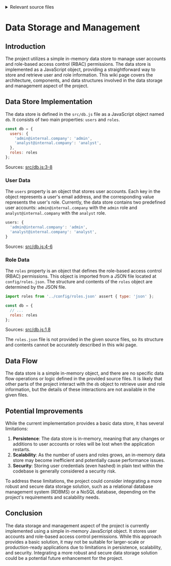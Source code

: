 <details>
<summary>Relevant source files</summary>

The following files were used as context for generating this wiki page:

- [src/db.js](https://github.com/agattani123/access-control-service/blob/main/src/db.js)
- [config/roles.json](https://github.com/agattani123/access-control-service/blob/main/config/roles.json)

</details>

# Data Storage and Management

## Introduction

The project utilizes a simple in-memory data store to manage user accounts and role-based access control (RBAC) permissions. The data store is implemented as a JavaScript object, providing a straightforward way to store and retrieve user and role information. This wiki page covers the architecture, components, and data structures involved in the data storage and management aspect of the project.

## Data Store Implementation

The data store is defined in the `src/db.js` file as a JavaScript object named `db`. It consists of two main properties: `users` and `roles`.

```javascript
const db = {
  users: {
    'admin@internal.company': 'admin',
    'analyst@internal.company': 'analyst',
  },
  roles: roles
};
```

Sources: [src/db.js:3-8]()

### User Data

The `users` property is an object that stores user accounts. Each key in the object represents a user's email address, and the corresponding value represents the user's role. Currently, the data store contains two predefined user accounts: `admin@internal.company` with the `admin` role and `analyst@internal.company` with the `analyst` role.

```javascript
users: {
  'admin@internal.company': 'admin',
  'analyst@internal.company': 'analyst',
}
```

Sources: [src/db.js:4-6]()

### Role Data

The `roles` property is an object that defines the role-based access control (RBAC) permissions. This object is imported from a JSON file located at `config/roles.json`. The structure and contents of the `roles` object are determined by the JSON file.

```javascript
import roles from '../config/roles.json' assert { type: 'json' };

const db = {
  // ...
  roles: roles
};
```

Sources: [src/db.js:1,8]()

The `roles.json` file is not provided in the given source files, so its structure and contents cannot be accurately described in this wiki page.

## Data Flow

The data store is a simple in-memory object, and there are no specific data flow operations or logic defined in the provided source files. It is likely that other parts of the project interact with the `db` object to retrieve user and role information, but the details of these interactions are not available in the given files.

## Potential Improvements

While the current implementation provides a basic data store, it has several limitations:

1. **Persistence**: The data store is in-memory, meaning that any changes or additions to user accounts or roles will be lost when the application restarts.
2. **Scalability**: As the number of users and roles grows, an in-memory data store may become inefficient and potentially cause performance issues.
3. **Security**: Storing user credentials (even hashed) in plain text within the codebase is generally considered a security risk.

To address these limitations, the project could consider integrating a more robust and secure data storage solution, such as a relational database management system (RDBMS) or a NoSQL database, depending on the project's requirements and scalability needs.

## Conclusion

The data storage and management aspect of the project is currently implemented using a simple in-memory JavaScript object. It stores user accounts and role-based access control permissions. While this approach provides a basic solution, it may not be suitable for larger-scale or production-ready applications due to limitations in persistence, scalability, and security. Integrating a more robust and secure data storage solution could be a potential future enhancement for the project.